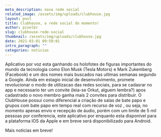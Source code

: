 ```yaml
---
meta_description: nova rede social
related_image: /assets/img/uploads/clubhouse.jpg
layout: post
title: Clubhouse, a rede social do momento!
author: pixelbr
slug: clubhouse-rede-social
thumbnail: /assets/img/uploads/clubhouse.jpg
date: 2021-03-01 09:59:01
intro_paragraph: ""
categories: noticias
---
```



Aplicativo por voz esta ganhando os holofotes de figuras importantes do mundo da tecnologia como Elon Musk (Tesla Motors) e Mark Zukemberg (Facebook) e um dos nomes mais buscados nas ultimas semanas segundo a Google.
Ainda em estagio inicial de desenvolvimento, promete revolucionar o modo de utilizacao das redes sociais, para se cadasrar no app e necessario ter um convite (leia-se Orkut, alguem lembra?) apos cadastrado o novo membro ganha mais 2 convites para distribuir. O ClubHouse possui como diferencial a criação de salas de bate papo e grupos com bate papo em tempo real com recurso de voz , ou seja, no momento apenas envio e recepção de áudio,  porém com um limite de 5 mil pessoas por conferencia, este aplicativo por enquanto esta disponível para a plataforma IOS da Apple e em breve será disponibilizado para Android. 

Mais noticias em breve!
